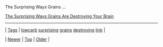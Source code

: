 <!--
title: The Surprising Ways Grains Are Destroying Your Brain
date: 2020-06-28T15:27:00.190Z
tags: lowcarb, surprising, grains, destroying, link
-->


The Surprising Ways Grains ...

[The Surprising Ways Grains Are Destroying Your Brain](http://www.mindbodygreen.com/0-10753/the-surprising-ways-grains-are-destroying-your-brain.html)

<!--BOTTOM-POST-NAVIGATION-->
---

| [Tags](tags.md) | [lowcarb](tag-lowcarb.md) [surprising](tag-surprising.md) [grains](tag-grains.md) [destroying](tag-destroying.md) [link](tag-link.md) |

| [Newer](67475103817.md) | [Top](index.md) | [Older](67571404208.md) |